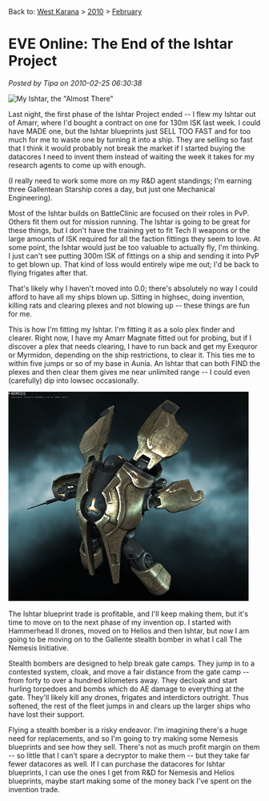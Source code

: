 Back to: [West Karana](/posts/westkarana.md) > [2010](/posts/2010/westkarana.md) > [February](./westkarana.md)
# EVE Online: The End of the Ishtar Project

*Posted by Tipa on 2010-02-25 06:30:38*

![](../../../uploads/2010/02/ExeFile-2010-02-24-19-25-04-09.jpg "My Ishtar, the \"Almost There\"")

Last night, the first phase of the Ishtar Project ended -- I flew my Ishtar out of Amarr, where I'd bought a contract on one for 130m ISK last week. I could have MADE one, but the Ishtar blueprints just SELL TOO FAST and for too much for me to waste one by turning it into a ship. They are selling so fast that I think it would probably not break the market if I started buying the datacores I need to invent them instead of waiting the week it takes for my research agents to come up with enough.

(I really need to work some more on my R&D agent standings; I'm earning three Gallentean Starship cores a day, but just one Mechanical Engineering).

Most of the Ishtar builds on BattleClinic are focused on their roles in PvP. Others fit them out for mission running. The Ishtar is going to be great for these things, but I don't have the training yet to fit Tech II weapons or the large amounts of ISK required for all the faction fittings they seem to love. At some point, the Ishtar would just be too valuable to actually fly, I'm thinking. I just can't see putting 300m ISK of fittings on a ship and sending it into PvP to get blown up. That kind of loss would entirely wipe me out; I'd be back to flying frigates after that.

That's likely why I haven't moved into 0.0; there's absolutely no way I could afford to have all my ships blown up. Sitting in highsec, doing invention, killing rats and clearing plexes and not blowing up -- these things are fun for me.

This is how I'm fitting my Ishtar. I'm fitting it as a solo plex finder and clearer. Right now, I have my Amarr Magnate fitted out for probing, but if I discover a plex that needs clearing, I have to run back and get my Exequror or Myrmidon, depending on the ship restrictions, to clear it. This ties me to within five jumps or so of my base in Aunia. An Ishtar that can both FIND the plexes and then clear them gives me near unlimited range -- I could even (carefully) dip into lowsec occasionally.

![](../../../uploads/2010/02/ExeFile-2010-02-25-07-14-54-83.jpg "The Nemesis")

The Ishtar blueprint trade is profitable, and I'll keep making them, but it's time to move on to the next phase of my invention op. I started with Hammerhead II drones, moved on to Helios and then Ishtar, but now I am going to be moving on to the Gallente stealth bomber in what I call The Nemesis Initiative.

Stealth bombers are designed to help break gate camps. They jump in to a contested system, cloak, and move a fair distance from the gate camp -- from forty to over a hundred kilometers away. They decloak and start hurling torpedoes and bombs which do AE damage to everything at the gate. They'll likely kill any drones, frigates and interdictors outright. Thus softened, the rest of the fleet jumps in and clears up the larger ships who have lost their support.

Flying a stealth bomber is a risky endeavor. I'm imagining there's a huge need for replacements, and so I'm going to try making some Nemesis blueprints and see how they sell. There's not as much profit margin on them -- so little that I can't spare a decryptor to make them -- but they take far fewer datacores as well. If I can purchase the datacores for Ishtar blueprints, I can use the ones I get from R&D for Nemesis and Helios blueprints, maybe start making some of the money back I've spent on the invention trade.

